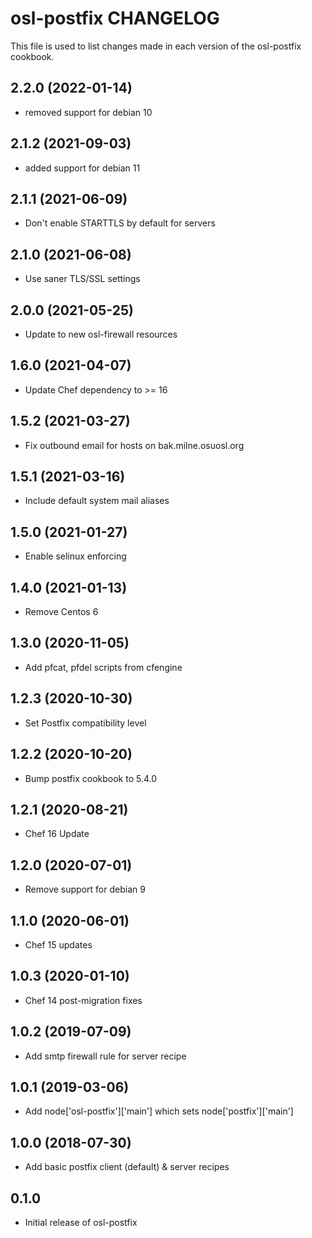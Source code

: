 osl-postfix CHANGELOG
=====================
This file is used to list changes made in each version of the
osl-postfix cookbook.

2.2.0 (2022-01-14)
------------------
- removed support for debian 10

2.1.2 (2021-09-03)
------------------
- added support for debian 11

2.1.1 (2021-06-09)
------------------
- Don't enable STARTTLS by default for servers

2.1.0 (2021-06-08)
------------------
- Use saner TLS/SSL settings

2.0.0 (2021-05-25)
------------------
- Update to new osl-firewall resources

1.6.0 (2021-04-07)
------------------
- Update Chef dependency to >= 16

1.5.2 (2021-03-27)
------------------
- Fix outbound email for hosts on bak.milne.osuosl.org

1.5.1 (2021-03-16)
------------------
- Include default system mail aliases

1.5.0 (2021-01-27)
------------------
- Enable selinux enforcing

1.4.0 (2021-01-13)
------------------
- Remove Centos 6

1.3.0 (2020-11-05)
------------------
- Add pfcat, pfdel scripts from cfengine

1.2.3 (2020-10-30)
------------------
- Set Postfix compatibility level

1.2.2 (2020-10-20)
------------------
- Bump postfix cookbook to 5.4.0

1.2.1 (2020-08-21)
------------------
- Chef 16 Update

1.2.0 (2020-07-01)
------------------
- Remove support for debian 9

1.1.0 (2020-06-01)
------------------
- Chef 15 updates

1.0.3 (2020-01-10)
------------------
- Chef 14 post-migration fixes

1.0.2 (2019-07-09)
------------------
- Add smtp firewall rule for server recipe

1.0.1 (2019-03-06)
------------------
- Add node['osl-postfix']['main'] which sets node['postfix']['main']

1.0.0 (2018-07-30)
------------------
- Add basic postfix client (default) & server recipes

0.1.0
-----
- Initial release of osl-postfix

